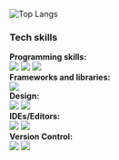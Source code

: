 ![Top Langs](https://github-readme-stats.vercel.app/api/top-langs/?username=Anna12god&layout=compact)

### Tech skills  
**Programming skills:**  
![](https://shields.io/badge/-HTML5-orange) 
![](https://shields.io/badge/-CSS3-blue) 
![](https://shields.io/badge/-JavaScript-yellow)   
**Frameworks and libraries:**  
![](https://shields.io/badge/-Sass-ff69b4)  
**Design:**   
![](https://shields.io/badge/-Figma-important) 
![](https://shields.io/badge/-Canva-9cf)  
**IDEs/Editors:**  
![](https://shields.io/badge/-Visual_Studio_Code-informational) 
![](https://shields.io/badge/-Sublime_Text-inactive)  
**Version Control:**   
![](https://shields.io/badge/-Git-orange) 
![](https://shields.io/badge/-GitHub-inactive)

<!-- https://github.com/Ileriayo/markdown-badges -->
